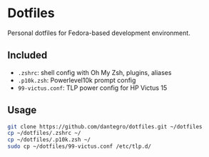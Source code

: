 # Dotfiles

Personal dotfiles for Fedora-based development environment.

## Included
- `.zshrc`: shell config with Oh My Zsh, plugins, aliases
- `.p10k.zsh`: Powerlevel10k prompt config
- `99-victus.conf`: TLP power config for HP Victus 15

## Usage
```bash
git clone https://github.com/dantegro/dotfiles.git ~/dotfiles
cp ~/dotfiles/.zshrc ~/
cp ~/dotfiles/.p10k.zsh ~/
sudo cp ~/dotfiles/99-victus.conf /etc/tlp.d/
